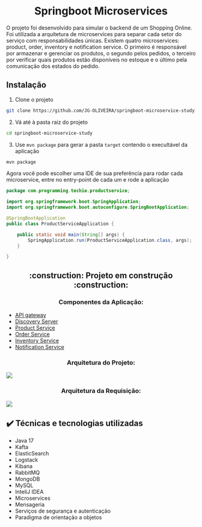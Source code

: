 <h1 align="center">Springboot Microservices</h1>

<p>O projeto foi desenvolvido para simular o backend de um Shopping Online. Foi utilizada a arquitetura de microservices para separar cada setor do serviço com responsabilidades únicas. Existem quatro microservices: product, order, inventory e notification service. O primeiro é responsável por armazenar e gerenciar os produtos, o segundo pelos pedidos, o terceiro por verificar quais produtos estão disponíveis no estoque e o último pela comunicação dos estados do pedido.<p>

## Instalação

1. Clone o projeto
```bash
git clone https://github.com/JG-OLIVEIRA/springboot-microservice-study.git
```
2. Vá até à pasta raiz do projeto
```bash
cd springboot-microservice-study
```
3. Use `mvn package` para gerar a pasta `target` contendo o execultável da aplicação
```bash
mvn package
```
Agora você pode escolher uma IDE de sua preferência para rodar cada microservice, entre no entry-point de cada um e rode a aplicação

```java
package com.programming.techie.productservice;

import org.springframework.boot.SpringApplication;
import org.springframework.boot.autoconfigure.SpringBootApplication;

@SpringBootApplication
public class ProductServiceApplication {

	public static void main(String[] args) {
		SpringApplication.run(ProductServiceApplication.class, args);
	}

}
```

<h2 align="center">:construction: Projeto em construção :construction: </h2>

<h3 align="center">Componentes da Aplicação:</h3>

- [API gateway](https://github.com/JG-OLIVEIRA/api-gateway)
- [Discovery Server](https://github.com/JG-OLIVEIRA/discovery-server)
- [Product Service](https://github.com/JG-OLIVEIRA/product-service)
- [Order Service](https://github.com/JG-OLIVEIRA/order-service)
- [Inventory Service](https://github.com/JG-OLIVEIRA/inventory-service)
- [Notification Service](https://github.com/JG-OLIVEIRA/notification-service)

<h3 align="center">Arquitetura do Projeto:</h3>
<img src="https://gcdnb.pbrd.co/images/oWrlnSAn7EfR.png?o=1">

<h3 align="center">Arquitetura da Requisição:</h3>
<img src="https://gcdnb.pbrd.co/images/5HaCSzLBTRLA.png?o=1">

## ✔️ Técnicas e tecnologias utilizadas

- Java 17
- Kafta
- ElasticSearch
- Logstack
- Kibana
- RabbitMQ
- MongoDB
- MySQL
- InteliJ IDEA
- Microservices
- Mensageria
- Serviços de segurança e autenticação
- Paradigma de orientação a objetos